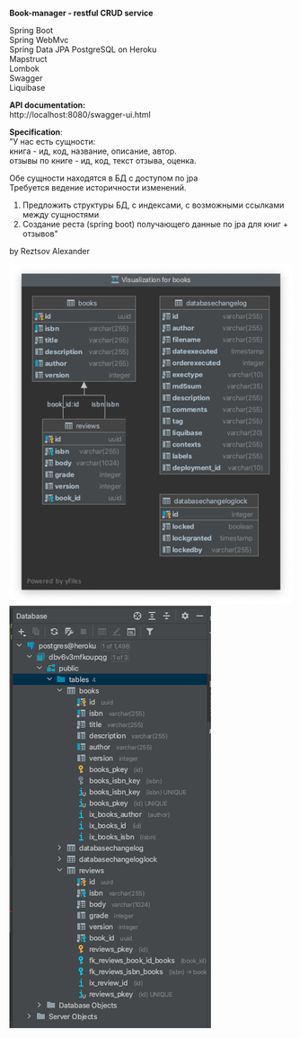 **Book-manager - restful CRUD service**

Spring Boot  
Spring WebMvc  
Spring Data JPA
PostgreSQL on Heroku               
Mapstruct               
Lombok              
Swagger                         
Liquibase

****API documentation:****                  
http://localhost:8080/swagger-ui.html

**Specification**:                      
"У нас есть сущности:               
книга - ид, код, название, описание, автор.             
отзывы по книге - ид, код, текст отзыва, оценка.

Обе сущности находятся в БД с доступом по jpa               
Требуется ведение историчности изменений.
1. Предложить структуры БД, с индексами, с возможными ссылками между сущностями
2. Создание  реста (spring boot) получающего данные по jpa для книг + отзывов"

by Reztsov Alexander

![db_schema](src/main/resources/image/db_schema.png)
![db_indexes](src/main/resources/image/db.png)